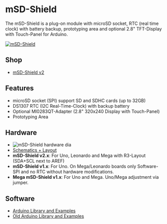 # mSD-Shield
The mSD-Shield is a plug-on module with microSD socket, RTC (real time clock) with battery backup, prototyping area and optional 2.8" TFT-Display with Touch-Panel for Arduino.

[![mSD-Shield](https://github.com/watterott/mSD-Shield/raw/master/hardware/mSD-Shield_v20.jpg)](http://www.watterott.com/en/mSD-Shield-v2-Data-Logging-Shield)


## Shop
* [mSD-Shield v2](http://www.watterott.com/en/mSD-Shield-v2-Data-Logging-Shield)


## Features
* microSD socket (SPI) support SD and SDHC cards (up to 32GB)
* DS1307 RTC (I2C Real-Time-Clock) with backup battery
* Optional MI0283QT-Adapter (2.8" 320x240 Display with Touch-Panel)
* Prototyping Area


## Hardware
* ![mSD-Shield hardware dia](https://raw.github.com/watterott/mSD-Shield/master/img/hw_dia.png)
* [Schematics + Layout](https://github.com/watterott/mSD-Shield/tree/master/hardware)
* **mSD-Shield v2.x**: For Uno, Leonardo and Mega with R3-Layout (SDA+SCL next to AREF)
* **mSD-Shield v1.x**: For Uno. On Mega/Leonardo boards only Software-SPI and no RTC without hardware modifications.
* **Mega mSD-Shield v1.x**: For Uno and Mega. Uno/Mega adjustment via jumper.


## Software
* [Arduino Library and Examples](https://github.com/watterott/Arduino-Libs)
* [Old Arduino Library and Examples](https://github.com/watterott/mSD-Shield/tree/5054db114faef1bcfd9c1d165ed713a681a0edea/src)
